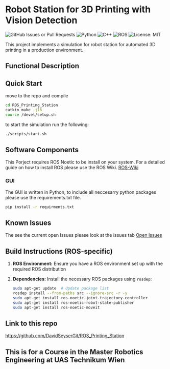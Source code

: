 # Robot Station for 3D Printing with Vision Detection

![GitHub Issues or Pull Requests](https://img.shields.io/github/issues/DavidSeyserGit/ROS_Printing_Station)
![Python](https://img.shields.io/badge/Python-3.8-blue.svg)
![C++](https://img.shields.io/badge/C++-17-blue.svg)
![ROS](https://img.shields.io/badge/ROS-Noetic-blue.svg)
![License: MIT](https://img.shields.io/badge/License-MIT-yellow.svg)

This project implements a simulation for robot station for automated 3D printing in a production environment.
## Functional Description

## Quick Start
move to the repo and compile

   ```bash
   cd ROS_Printing_Station
   catkin_make -j16
   source /devel/setup.sh
   ```

to start the simulation run the following:

   ```bash
   ./scripts/start.sh
   ```
   
## Software Components
This Porject requires ROS Noetic to be install on your system. For a detailed guide on how to install ROS please use the ROS Wiki. [ROS-Wiki](https://wiki.ros.org/noetic/Installation)

### GUI
The GUI is written in Python, to include all neccesarry python packages please use the requirements.txt file. 

   ```bash
   pip install -r requirments.txt
   ```
## Known Issues
The see the current open Issues please look at the issues tab
[Open Issues](https://github.com/USERNAME/REPOSITORY/issues)

## Build Instructions (ROS-specific)

1. **ROS Environment:** Ensure you have a ROS environment set up with the required ROS distribution
2. **Dependencies:** Install the necessary ROS packages using `rosdep`:

   ```bash
   sudo apt-get update  # Update package list
   rosdep install --from-paths src --ignore-src -r -y
   sudo apt-get install ros-noetic-joint-trajectory-controller
   sudo apt-get install ros-noetic-robot-state-publisher
   sudo apt-get install ros-noetic-moveit
   ```

## Link to this repo 
https://github.com/DavidSeyserGit/ROS_Printing_Station
## This is for a Course in the Master Robotics Engineering at UAS Technikum Wien
